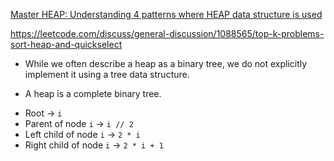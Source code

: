 [Master HEAP: Understanding 4 patterns where HEAP data structure is used
](https://leetcode.com/discuss/general-discussion/1127238/Master-HEAP%3A-Understanding-4-patterns-where-HEAP-data-structure-is-used)


https://leetcode.com/discuss/general-discussion/1088565/top-k-problems-sort-heap-and-quickselect


* While we often describe a heap as a binary tree, we do not explicitly implement it using a tree data structure.

* A heap is a complete binary tree.

- Root → `i`
- Parent of node `i` → `i // 2`
- Left child of node `i` → `2 * i`
- Right child of node `i` → `2 * i + 1`

